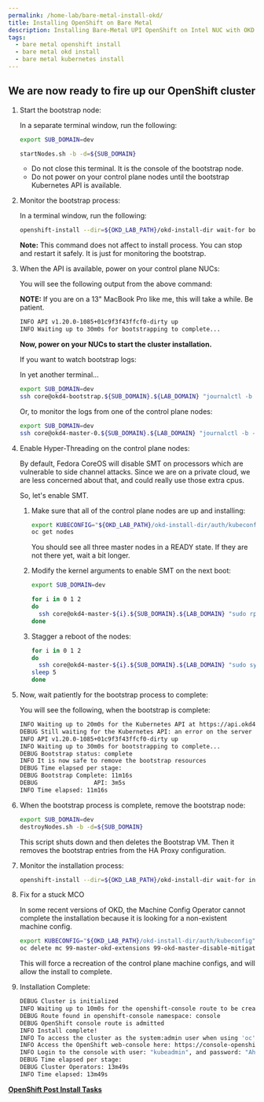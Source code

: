 ```yaml
---
permalink: /home-lab/bare-metal-install-okd/
title: Installing OpenShift on Bare Metal
description: Installing Bare-Metal UPI OpenShift on Intel NUC with OKD
tags:
  - bare metal openshift install
  - bare metal okd install
  - bare metal kubernetes install
---
```


## We are now ready to fire up our OpenShift cluster

1. Start the bootstrap node:

   In a separate terminal window, run the following:

   ```bash
   export SUB_DOMAIN=dev
   
   startNodes.sh -b -d=${SUB_DOMAIN}
   ```

   * Do not close this terminal.  It is the console of the bootstrap node.
   * Do not power on your control plane nodes until the bootstrap Kubernetes API is available.

1. Monitor the bootstrap process:

   In a terminal window, run the following:

   ```bash
   openshift-install --dir=${OKD_LAB_PATH}/okd-install-dir wait-for bootstrap-complete --log-level debug
   ```

   __Note:__ This command does not affect to install process.  You can stop and restart it safely.  It is just for monitoring the bootstrap.

1. When the API is available, power on your control plane NUCs:

   You will see the following output from the above command:

   __NOTE:__ If you are on a 13" MacBook Pro like me, this will take a while.  Be patient.

   ```bash
   INFO API v1.20.0-1085+01c9f3f43ffcf0-dirty up     
   INFO Waiting up to 30m0s for bootstrapping to complete... 
   ```

   __Now, power on your NUCs to start the cluster installation.__

   If you want to watch bootstrap logs:

   In yet another terminal...

   ```bash
   export SUB_DOMAIN=dev
   ssh core@okd4-bootstrap.${SUB_DOMAIN}.${LAB_DOMAIN} "journalctl -b -f -u release-image.service -u bootkube.service"
   ```

   Or, to monitor the logs from one of the control plane nodes:

   ```bash
   export SUB_DOMAIN=dev
   ssh core@okd4-master-0.${SUB_DOMAIN}.${LAB_DOMAIN} "journalctl -b -f -u release-image.service -u bootkube.service"
   ```

1. Enable Hyper-Threading on the control plane nodes:

   By default, Fedora CoreOS will disable SMT on processors which are vulnerable to side channel attacks.  Since we are on a private cloud, we are less concerned about that, and could really use those extra cpus.

   So, let's enable SMT.

   1. Make sure that all of the control plane nodes are up and installing:

      ```bash
      export KUBECONFIG="${OKD_LAB_PATH}/okd-install-dir/auth/kubeconfig"
      oc get nodes
      ```

      You should see all three master nodes in a READY state.  If they are not there yet, wait a bit longer.

   1. Modify the kernel arguments to enable SMT on the next boot:

      ```bash
      export SUB_DOMAIN=dev

      for i in 0 1 2
      do
        ssh core@okd4-master-${i}.${SUB_DOMAIN}.${LAB_DOMAIN} "sudo rpm-ostree kargs --replace=\"mitigations=auto,nosmt=auto\""
      done
      ```

   1. Stagger a reboot of the nodes:

      ```bash
      for i in 0 1 2
      do
        ssh core@okd4-master-${i}.${SUB_DOMAIN}.${LAB_DOMAIN} "sudo systemctl reboot"
      sleep 5
      done
      ```

1. Now, wait patiently for the bootstrap process to complete:

   You will see the following, when the bootstrap is complete:

   ```bash
   INFO Waiting up to 20m0s for the Kubernetes API at https://api.okd4.dev.my.awesome.lab:6443... 
   DEBUG Still waiting for the Kubernetes API: an error on the server ("") has prevented the request from succeeding 
   INFO API v1.20.0-1085+01c9f3f43ffcf0-dirty up     
   INFO Waiting up to 30m0s for bootstrapping to complete... 
   DEBUG Bootstrap status: complete                   
   INFO It is now safe to remove the bootstrap resources 
   DEBUG Time elapsed per stage:                      
   DEBUG Bootstrap Complete: 11m16s                   
   DEBUG                API: 3m5s                     
   INFO Time elapsed: 11m16s
   ```

1. When the bootstrap process is complete, remove the bootstrap node:

   ```bash
   export SUB_DOMAIN=dev
   destroyNodes.sh -b -d=${SUB_DOMAIN}
   ```

   This script shuts down and then deletes the Bootstrap VM.  Then it removes the bootstrap entries from the HA Proxy configuration.

1. Monitor the installation process:

   ```bash
   openshift-install --dir=${OKD_LAB_PATH}/okd-install-dir wait-for install-complete --log-level debug
   ```

1. Fix for a stuck MCO

   In some recent versions of OKD, the Machine Config Operator cannot complete the installation because it is looking for a non-existent machine config.

   ```bash
   export KUBECONFIG="${OKD_LAB_PATH}/okd-install-dir/auth/kubeconfig"
   oc delete mc 99-master-okd-extensions 99-okd-master-disable-mitigations
   ```

   This will force a recreation of the control plane machine configs, and will allow the install to complete.

1. Installation Complete:

   ```bash
   DEBUG Cluster is initialized                       
   INFO Waiting up to 10m0s for the openshift-console route to be created... 
   DEBUG Route found in openshift-console namespace: console 
   DEBUG OpenShift console route is admitted          
   INFO Install complete!                            
   INFO To access the cluster as the system:admin user when using 'oc', run 'export KUBECONFIG=/Users/yourhome/okd-lab/okd-install-dir/auth/kubeconfig' 
   INFO Access the OpenShift web-console here: https://console-openshift-console.apps.okd4.dev.my.awesome.lab 
   INFO Login to the console with user: "kubeadmin", and password: "AhnsQ-CGRqg-gHu2h-rYZw3" 
   DEBUG Time elapsed per stage:                      
   DEBUG Cluster Operators: 13m49s                    
   INFO Time elapsed: 13m49s
   ```

__[OpenShift Post Install Tasks](/home-lab/post-install-okd/)__

